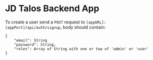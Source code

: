 JD Talos Backend App
====================

To create a user send a `POST` request to `[appURL]:[appPort]/api/auth/signup`, body should contain:
```
{
	"email": String
	"password": String,
	"roles": Array of String with one or tow of 'admin' or 'user'
}
```
